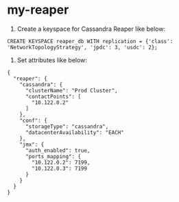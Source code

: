 # my-reaper


1. Create a keyspace for Cassandra Reaper like below:
```
CREATE KEYSPACE reaper_db WITH replication = {'class': 'NetworkTopologyStrategy', 'jpdc': 3, 'usdc': 2};
```

1. Set attributes like below:
```
{
  "reaper": {
    "cassandra": {
      "clusterName": "Prod Cluster",
      "contactPoints": [
        "10.122.0.2"
      ]
    },
    "conf": {
      "storageType": "cassandra",
      "datacenterAvailability": "EACH"
    },
    "jmx": {
      "auth_enabled": true,
      "ports_mapping": {
        "10.122.0.2": 7199,
        "10.122.0.3": 7199
      }
    }
  }
}
```
